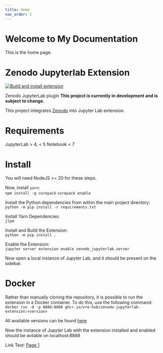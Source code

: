 ```yaml
---
title: Home
nav_order: 1
---
```


# Welcome to My Documentation

This is the home page.

# Zenodo Jupyterlab Extension
[![Build and install extension](https://github.com/vre-hub/zenodo-jupyterlab-extension/actions/workflows/build.yaml/badge.svg)](https://github.com/vre-hub/zenodo-jupyterlab-extension/actions/workflows/build.yaml)

Zenodo JupyterLab plugin
**This project is currently in development and is subject to change.**

This project integrates [Zenodo](https://zenodo.org) into Jupyter Lab extension.

# Requirements
JupyterLab > 4, < 5
Notebook < 7

# Install
You will need NodeJS >= 20 for these steps.

Now, install `yarn`:\
`npm install -g corepack`
`corepack enable`

Install the Python dependencies from within the main project directory:\
`python -m pip install -r requirements.txt`

Install Yarn Dependencies:\
`jlpm`

Install and Build the Extension:\
`python -m pip install .`

Enable the Extension:\
`jupyter server extension enable zenodo_jupyterlab.server`

Now open a local instance of Jupyter Lab, and it should be present on the sidebar.

# Docker
Rather than manually cloning the repository, it is possible to run the extension in a Docker container. To do this, use the following command:\
`docker run -d -p 8888:8888 ghcr.io/vre-hub/zenodo-jupyterlab-extension:<version>`

All available versions can be found [here](https://github.com/vre-hub/zenodo-jupyterlab-extension/pkgs/container/zenodo-jupyterlab-extension)

Now the instance of Jupyter Lab with the extension installed and enabled should be avilable on localhost:8888

Link Test: [Page 1](<./page1.md>)